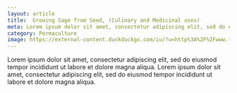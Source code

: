 ```yaml
---
layout: article
title:  Growing Sage from Seed, (Culinary and Medicinal uses)
meta: Lorem ipsum dolor sit amet, consectetur adipiscing elit, sed do eiusmod tempor incididunt ut labore et dolore magna aliqua.
category: Permaculture
image: https://external-content.duckduckgo.com/iu/?u=http%3A%2F%2Fwww.fengshuidana.com%2Fwp-content%2Fuploads%2F2013%2F10%2Foutsidesage.jpg&f=1&nofb=1
---
```


Lorem ipsum dolor sit amet, consectetur adipiscing elit, sed do eiusmod tempor incididunt ut labore et dolore magna aliqua. Lorem ipsum dolor sit amet, consectetur adipiscing elit, sed do eiusmod tempor incididunt ut labore et dolore magna aliqua.